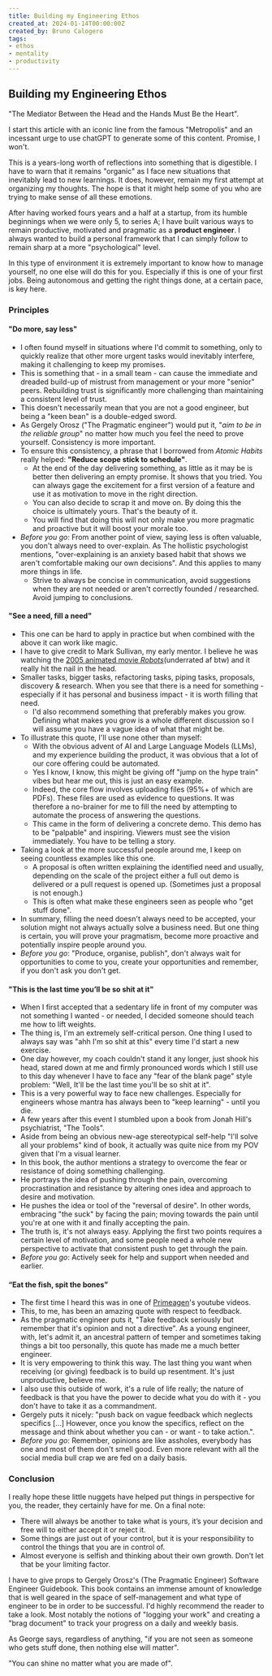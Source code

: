 ```yaml
---
title: Building my Engineering Ethos
created_at: 2024-01-14T00:00:00Z
created_by: Bruno Calogero
tags:
- ethos
- mentality
- productivity
---
```


## Building my Engineering Ethos

"The Mediator Between the Head and the Hands Must Be the Heart".

I start this article with an iconic line from the famous "Metropolis" and an incessant urge to use chatGPT to generate some of this content. Promise, I won't.

This is a years-long worth of reflections into something that is digestible.
I have to warn that it remains "organic" as I face new situations that inevitably lead to new learnings. It does, however, remain my first attempt at organizing my thoughts.
The hope is that it might help some of you who are trying to make sense of all these emotions.

After having worked fours years and a half at a startup, from its humble beginnings when we were only 5, to series A; I have built various ways to remain productive, motivated and pragmatic as a **product engineer**.
I always wanted to build a personal framework that I can simply follow to remain sharp at a more "psychological" level.

In this type of environment it is extremely important to know how to manage yourself, no one else will do this for you. Especially if this is one of your first jobs. Being autonomous and getting the right things done, at a certain pace, is key here.

### Principles

#### **"Do more, say less"**

- I often found myself in situations where I'd commit to something, only to quickly realize that other more urgent tasks would inevitably interfere, making it challenging to keep my promises.
- This is something that - in a small team - can cause the immediate and dreaded build-up of mistrust from management or your more "senior" peers. Rebuilding trust is significantly more challenging than maintaining a consistent level of trust.
- This doesn't necessarily mean that you are not a good engineer, but being a "keen bean" is a double-edged sword.
- As Gergely Orosz ("The Pragmatic engineer") would put it, "*aim to be in the reliable group*" no matter how much you feel the need to prove yourself. Consistency is more important.
- To ensure this consistency, a phrase that I borrowed from *Atomic Habits* really helped: **"Reduce scope stick to schedule"**.
  - At the end of the day delivering something, as little as it may be is better then delivering an empty promise. It shows that you tried. You can always gage the excitement for a first version of a feature and use it as motivation to move in the right direction.
  - You can also decide to scrap it and move on. By doing this the choice is ultimately yours. That's the beauty of it.
  - You will find that doing this will not only make you more pragmatic and proactive but it will boost your morale too.
- *Before you go*: From another point of view, saying less is often valuable, you don't always need to over-explain. As The hollistic psychologist mentions, "over-explaining is an anxiety based habit that shows we aren't comfortable making our own decisions". And this applies to many more things in life.
  - Strive to always be concise in communication, avoid suggestions when they are not needed or aren't correctly founded / researched. Avoid jumping to conclusions.

#### **"See a need, fill a need"**

- This one can be hard to apply in practice but when combined with the above it can work like magic.
- I have to give credit to Mark Sullivan, my early mentor. I believe he was watching the [2005 animated movie *Robots*](https://www.youtube.com/watch?v=nFVlyKRVgwg)(underrated af btw) and it really hit the nail in the head.
- Smaller tasks, bigger tasks, refactoring tasks, piping tasks, proposals, discovery & research. When you see that there is a need for something - especially if it has personal and business impact - it is worth filling that need.
  - I'd also recommend something that preferably makes you grow. Defining what makes you grow is a whole different discussion so I will assume you have a vague idea of what that might be.
- To illustrate this quote, I'll use none other than myself:
  - With the obvious advent of AI and Large Language Models (LLMs), and my experience building the product, it was obvious that a lot of our core offering could be automated.
  - Yes I know, I know, this might be giving off "jump on the hype train" vibes but hear me out, this is just an easy example.
  - Indeed, the core flow involves uploading files (95%+ of which are PDFs). These files are used as evidence to questions. It was therefore a no-brainer for me to fill the need by attempting to automate the process of answering the questions.
  - This came in the form of delivering a concrete demo. This demo has to be "palpable" and inspiring. Viewers must see the vision immediately. You have to be telling a story.
- Taking a look at the more successful people around me, I keep on seeing countless examples like this one.
  - A proposal is often written explaining the identified need and usually, depending on the scale of the project either a full out demo is delivered or a pull request is opened up. (Sometimes just a proposal is not enough.)
  - This is often what make these engineers seen as people who "get stuff done".
- In summary, filling the need doesn't always need to be accepted, your solution might not always actually solve a business need. But one thing is certain, you will prove your pragmatism, become more proactive and potentially inspire people around you.
- *Before you go*: "Produce, organise, publish", don't always wait for opportunities to come to you, create your opportunities and remember, if you don't ask you don't get.

#### **"This is the last time you’ll be so shit at it"**

- When I first accepted that a sedentary life in front of my computer was not something I wanted - or needed, I decided someone should teach me how to lift weights.
- The thing is, I'm an extremely self-critical person. One thing I used to always say was "ahh I'm so shit at this" every time I'd start a new exercise.
- One day however, my coach couldn't stand it any longer, just shook his head, stared down at me and firmly pronounced words which I still use to this day whenever I have to face any "fear of the blank page" style problem: "Well, It'll be the last time you'll be so shit at it".
- This is a very powerful way to face new challenges. Especially for engineers whose mantra has always been to "keep learning" - until you die.
- A few years after this event I stumbled upon a book from Jonah Hill's psychiatrist, "The Tools".
- Aside from being an obvious new-age stereotypical self-help "I'll solve all your problems" kind of book, it actually was quite nice from my POV given that I'm a visual learner.
- In this book, the author mentions a strategy to overcome the fear or resistance of doing something challenging.
- He portrays the idea of pushing through the pain, overcoming procrastination and resistance by altering ones idea and approach to desire and motivation.
- He pushes the idea or tool of the "reversal of desire". In other words, embracing "the suck" by facing the pain; moving towards the pain until you're at one with it and finally accepting the pain.
- The truth is, it's not always easy. Applying the first two points requires a certain level of motivation, and some people need a whole new perspective to activate that consistent push to get through the pain.
- *Before you go*: Actively seek for help and support when needed and earlier.

#### **“Eat the fish, spit the bones”**

- The first time I heard this was in one of [Primeagen](https://www.youtube.com/c/theprimeagen)'s youtube videos.
- This, to me, has been an amazing quote with respect to feedback.
- As the pragmatic engineer puts it, "Take feedback seriously but remember that it's opinion and not a directive". As a young engineer, with, let's admit it, an ancestral pattern of temper and sometimes taking things a bit too personally, this quote has made me a much better engineer.
- It is very empowering to think this way. The last thing you want when receiving (or giving) feedback is to build up resentment. It's just unproductive, believe me.
- I also use this outside of work, it's a rule of life really; the nature of feedback is that you have the power to decide what you do with it - you don't have to take it as a commandment.
- Gergely puts it nicely: "push back on vague feedback which neglects specifics [...] However, once you know the specifics, reflect on the message and think about whether you can - or want - to take action.".
- *Before you go*: Remember, opinions are like assholes, everybody has one and most of them don't smell good. Even more relevant with all the social media bull crap we are fed on a daily basis.

### Conclusion

I really hope these little nuggets have helped put things in perspective for you, the reader, they certainly have for me. On a final note:

- There will always be another to take what is yours, it’s your decision and free will to either accept it or reject it.
- Some things are just out of your control, but it is your responsibility to control the things that you are in control of.
- Almost everyone is selfish and thinking about their own growth. Don't let that be your limiting factor.

I have to give props to Gergely Orosz's (The Pragmatic Engineer) Software Engineer Guidebook. This book contains an immense amount of knowledge that is well geared in the space of self-management and what type of engineer to be in order to be successful. I'd highly recommend the reader to take a look. Most notably the notions of "logging your work" and creating a "brag document" to track your progress on a daily and weekly basis.

As George says, regardless of anything, "if you are not seen as someone who gets stuff done, then nothing else will matter".

"You can shine no matter what you are made of".
